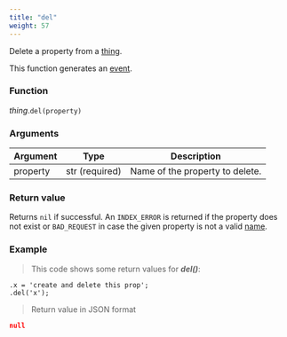 ```yaml
---
title: "del"
weight: 57
---
```


Delete a property from a [thing](..).

This function generates an [event](../../../events).

### Function

*thing*.`del(property)`

### Arguments

Argument | Type | Description
-------- | ---- | -----------
property | str (required) | Name of the property to delete.

### Return value

Returns `nil` if successful. An `INDEX_ERROR` is returned
if the property does not exist or `BAD_REQUEST` in case the given property is
not a valid [name](../../../names).

### Example

> This code shows some return values for ***del()***:

```thingsdb,json_response
.x = 'create and delete this prop';
.del('x');
```

> Return value in JSON format

```json
null
```
